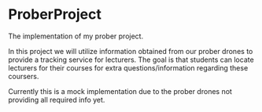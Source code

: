# ProberProject
The implementation of my prober project.

In this project we will utilize information obtained from our prober drones to provide a tracking service for lecturers.
The goal is that students can locate lecturers for their courses for extra questions/information regarding these coursers.

Currently this is a mock implementation due to the prober drones not providing all required info yet.

